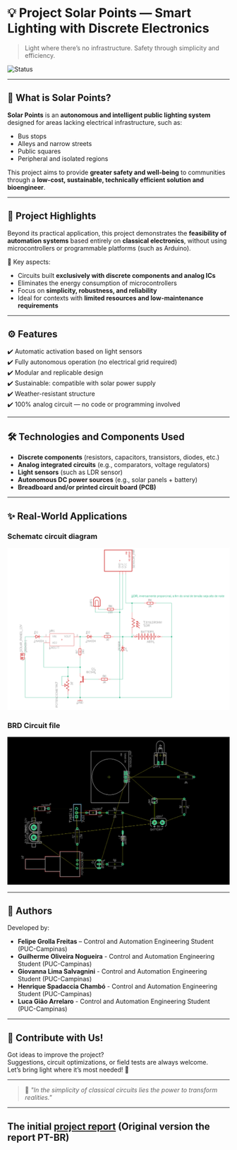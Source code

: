 # 💡 Project Solar Points — Smart Lighting with Discrete Electronics

> Light where there’s no infrastructure. Safety through simplicity and efficiency.

![Status](https://img.shields.io/badge/status-in%20development-yellow)

---

## 🌙 What is Solar Points?

**Solar Points** is an **autonomous and intelligent public lighting system** designed for areas lacking electrical infrastructure, such as:

- Bus stops  
- Alleys and narrow streets  
- Public squares  
- Peripheral and isolated regions  

This project aims to provide **greater safety and well-being** to communities through a **low-cost, sustainable, technically efficient solution and bioengineer**.

---

## 🔧 Project Highlights

Beyond its practical application, this project demonstrates the **feasibility of automation systems** based entirely on **classical electronics**, without using microcontrollers or programmable platforms (such as Arduino).

📎 Key aspects:

- Circuits built **exclusively with discrete components and analog ICs**
- Eliminates the energy consumption of microcontrollers
- Focus on **simplicity, robustness, and reliability**
- Ideal for contexts with **limited resources and low-maintenance requirements**

---

## ⚙️ Features

✔️ Automatic activation based on light sensors  
✔️ Fully autonomous operation (no electrical grid required)  
✔️ Modular and replicable design  
✔️ Sustainable: compatible with solar power supply  
✔️ Weather-resistant structure  
✔️ 100% analog circuit — no code or programming involved

---

## 🛠️ Technologies and Components Used

- **Discrete components** (resistors, capacitors, transistors, diodes, etc.)  
- **Analog integrated circuits** (e.g., comparators, voltage regulators)  
- **Light sensors** (such as LDR sensor)  
- **Autonomous DC power sources** (e.g., solar panels + battery)  
- **Breadboard and/or printed circuit board (PCB)**

---

## ✨ Real-World Applications

### Schematc circuit diagram
<img src="https://github.com/Grolla05/Project_SolarPoints/blob/513a21dbef6b11c8d37a4105c89ce2432da838d8/Versions/SolarPoints1.0/First_version.png">

### BRD Circuit file
<img src="https://github.com/Grolla05/Project_SolarPoints/blob/db144476760ef783a8569c1ee93c8ba1ad0f6e2c/Versions/SolarPoints1.0/BRD_circuit_image.png">

---

## 👥 Authors

Developed by:

- **Felipe Grolla Freitas** – Control and Automation Engineering Student (PUC-Campinas)
- **Guilherme Oliveira Nogueira** - Control and Automation Engineering Student (PUC-Campinas)
- **Giovanna Lima Salvagnini** - Control and Automation Engineering Student (PUC-Campinas)
- **Henrique Spadaccia Chambó** - Control and Automation Engineering Student (PUC-Campinas)
- **Luca Gião Arrelaro** - Control and Automation Engineering Student (PUC-Campinas)

---

## 💬 Contribute with Us!

Got ideas to improve the project?  
Suggestions, circuit optimizations, or field tests are always welcome.  
Let’s bring light where it’s most needed! 🤝

---

> 🧠 *"In the simplicity of classical circuits lies the power to transform realities."*

---

## The initial <a href="https://docs.google.com/document/d/15Q5Ukf8NV3kQQCNdmG4273UDeBLJhgRvPEK_5T5JpjQ/edit?usp=sharing">project report</a> (Original version the report PT-BR)

